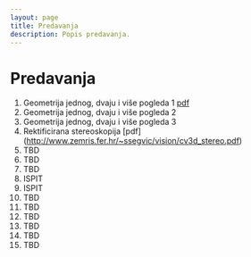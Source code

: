 ```yaml
---
layout: page
title: Predavanja
description: Popis predavanja.
---
```


# Predavanja
1. Geometrija jednog, dvaju i više pogleda 1 [pdf](http://www.zemris.fer.hr/~ssegvic/vision/cv3d_mvg.pdf)
2. Geometrija jednog, dvaju i više pogleda 2
2. Geometrija jednog, dvaju i više pogleda 3
4. Rektificirana stereoskopija [pdf] (http://www.zemris.fer.hr/~ssegvic/vision/cv3d_stereo.pdf)
5. TBD
6. TBD
7. TBD
8. ISPIT
9. ISPIT
10. TBD
11. TBD
12. TBD
13. TBD
14. TBD
15. TBD

